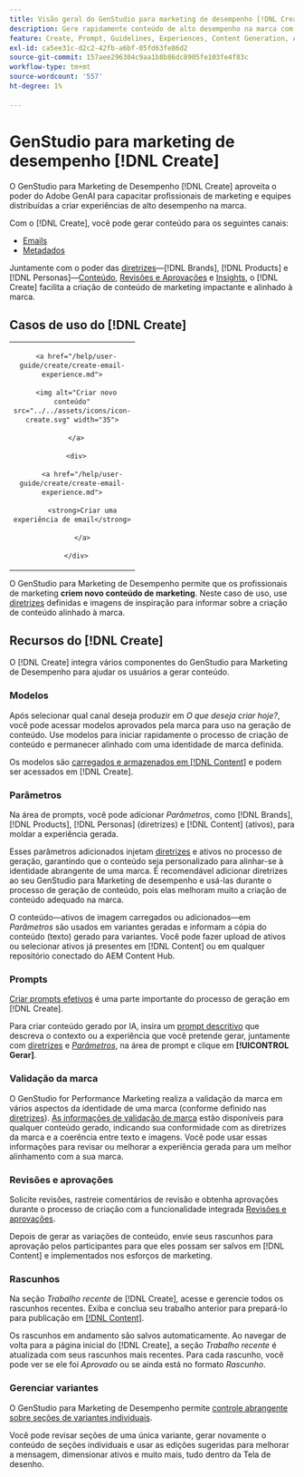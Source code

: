 ```yaml
---
title: Visão geral do GenStudio para marketing de desempenho [!DNL Create]
description: Gere rapidamente conteúdo de alto desempenho na marca com IA gerativa no Adobe GenStudio para Marketing de desempenho [!DNL Create].
feature: Create, Prompt, Guidelines, Experiences, Content Generation, Approval
exl-id: ca5ee31c-d2c2-42fb-a6bf-05fd63fe86d2
source-git-commit: 157aee296304c9aa1b8b86dc8905fe103fe4f83c
workflow-type: tm+mt
source-wordcount: '557'
ht-degree: 1%

---
```


# GenStudio para marketing de desempenho [!DNL Create]

O GenStudio para Marketing de Desempenho [!DNL Create] aproveita o poder do Adobe GenAI para capacitar profissionais de marketing e equipes distribuídas a criar experiências de alto desempenho na marca.

Com o [!DNL Create], você pode gerar conteúdo para os seguintes canais:

* [Emails](email-experiences.md)
* [Metadados](meta-experiences.md)
<!-- * Social media images and ads
* Display ads -->

Juntamente com o poder das [diretrizes](/help/user-guide/guidelines/overview.md)—[!DNL Brands], [!DNL Products] e [!DNL Personas]—[Conteúdo](/help/user-guide/content/overview.md), [Revisões e Aprovações](/help/user-guide/approvals/overview.md) e [Insights](/help/user-guide/insights/overview.md), o [!DNL Create] facilita a criação de conteúdo de marketing impactante e alinhado à marca.

## Casos de uso do [!DNL Create]

<table style="table-layout:fixed">

<tr style="border: 0;">

   <td align="center" valign="top" width="100">

      <a href="/help/user-guide/create/create-email-experience.md">

      <img alt="Criar novo conteúdo" src="../../assets/icons/icon-create.svg" width="35">

      </a>

      <div>

         <a href="/help/user-guide/create/create-email-experience.md">

         <strong>Criar uma experiência de email</strong>

         </a>

      </div>

   </td>

   <!-- <td align="center" valign="top" width="100">

      <a href="/help/user-guide/content/overview.md">

      <img alt="Re-use existing content" src="../../assets/icons/icon-addContent.svg" width="35">

      </a>

      <div>

         <a href="/help/user-guide/content/overview.md">

         <strong>Re-use existing content</strong>

         </a>

      </div>

   </td>

   <td align="center" valign="top" width="100">

      <a href="../create/generate-variants.md">

      <img alt="Generate variants of approved content" src="../../assets/icons/icon-template.svg" width="35">

      </a>

      <div>

         <a href="../create/generate-variants.md">

         <strong>Generate variants of approved content</strong>

         </a>

      </div>

   </td> -->

</tr>

</table>

O GenStudio para Marketing de Desempenho permite que os profissionais de marketing **criem novo conteúdo de marketing**. Neste caso de uso, use [diretrizes](/help/user-guide/guidelines/overview.md) definidas e imagens de inspiração para informar sobre a criação de conteúdo alinhado à marca.
<!-- * **Re-use existing content** - In this use case, upload an existing email, ad, or image to GenStudio for Performance Marketing and use the power of Adobe generative AI technology to revise and improve existing content. 
* **Generate variants of approved content** - In this use case, [generate variations of content that is approved by stakeholders](generate-variants.md) and published to [!DNL Content]. -->

## Recursos do [!DNL Create]

O [!DNL Create] integra vários componentes do GenStudio para Marketing de Desempenho para ajudar os usuários a gerar conteúdo.

### Modelos

Após selecionar qual canal deseja produzir em _O que deseja criar hoje?_, você pode acessar modelos aprovados pela marca para uso na geração de conteúdo. Use modelos para iniciar rapidamente o processo de criação de conteúdo e permanecer alinhado com uma identidade de marca definida.

Os modelos são [carregados e armazenados em [!DNL Content]](/help/user-guide/content/overview.md) e podem ser acessados em [!DNL Create].

### Parâmetros

Na área de prompts, você pode adicionar _Parâmetros_, como [!DNL Brands], [!DNL Products], [!DNL Personas] (diretrizes) e [!DNL Content] (ativos), para moldar a experiência gerada.

Esses parâmetros adicionados injetam [diretrizes](/help/user-guide/guidelines/overview.md) e ativos no processo de geração, garantindo que o conteúdo seja personalizado para alinhar-se à identidade abrangente de uma marca. É recomendável adicionar diretrizes ao seu GenStudio para Marketing de desempenho e usá-las durante o processo de geração de conteúdo, pois elas melhoram muito a criação de conteúdo adequado na marca.

O conteúdo—ativos de imagem carregados ou adicionados—em _Parâmetros_ são usados em variantes geradas e informam a cópia do conteúdo (texto) gerado para variantes. Você pode fazer upload de ativos ou selecionar ativos já presentes em [!DNL Content] ou em qualquer repositório conectado do AEM Content Hub.

### Prompts

[Criar prompts efetivos](/help/user-guide/effective-prompts.md) é uma parte importante do processo de geração em [!DNL Create].

Para criar conteúdo gerado por IA, insira um [prompt descritivo](/help/user-guide/effective-prompts.md) que descreva o contexto ou a experiência que você pretende gerar, juntamente com [diretrizes](/help/user-guide/guidelines/overview.md) e [_Parâmetros_](#parameters), na área de prompt e clique em **[!UICONTROL Gerar]**.

### Validação da marca

O GenStudio for Performance Marketing realiza a validação da marca em vários aspectos da identidade de uma marca (conforme definido nas [diretrizes](/help/user-guide/guidelines/overview.md)). [As informações de validação de marca](/help/user-guide/guidelines/brand-validation.md) estão disponíveis para qualquer conteúdo gerado, indicando sua conformidade com as diretrizes da marca e a coerência entre texto e imagens. Você pode usar essas informações para revisar ou melhorar a experiência gerada para um melhor alinhamento com a sua marca.

### Revisões e aprovações

Solicite revisões, rastreie comentários de revisão e obtenha aprovações durante o processo de criação com a funcionalidade integrada [Revisões e aprovações](/help/user-guide/approvals/overview.md).

Depois de gerar as variações de conteúdo, envie seus rascunhos para aprovação pelos participantes para que eles possam ser salvos em [!DNL Content] e implementados nos esforços de marketing.

### Rascunhos

Na seção _Trabalho recente_ de [!DNL Create], acesse e gerencie todos os rascunhos recentes. Exiba e conclua seu trabalho anterior para prepará-lo para publicação em [[!DNL Content]](/help/user-guide/content/overview.md).

Os rascunhos em andamento são salvos automaticamente. Ao navegar de volta para a página inicial do [!DNL Create], a seção _Trabalho recente_ é atualizada com seus rascunhos mais recentes. Para cada rascunho, você pode ver se ele foi _Aprovado_ ou se ainda está no formato _Rascunho_.

### Gerenciar variantes

O GenStudio para Marketing de Desempenho permite [controle abrangente sobre seções de variantes individuais](/help/user-guide/create/manage-variants.md).

Você pode revisar seções de uma única variante, gerar novamente o conteúdo de seções individuais e usar as edições sugeridas para melhorar a mensagem, dimensionar ativos e muito mais, tudo dentro da Tela de desenho.

<!-- ### Anatomy of an email experience

## Prerequisites for using Create -->
